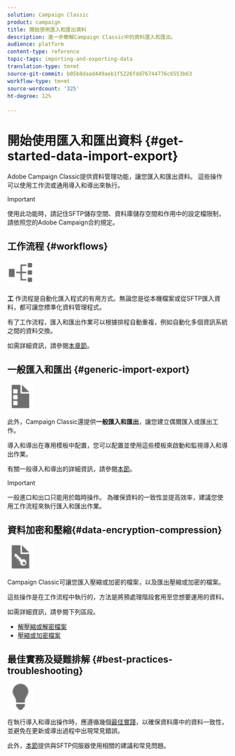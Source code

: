 ```yaml
---
solution: Campaign Classic
product: campaign
title: 開始使用匯入和匯出資料
description: 進一步瞭解Campaign Classic中的資料匯入和匯出。
audience: platform
content-type: reference
topic-tags: importing-and-exporting-data
translation-type: tm+mt
source-git-commit: b05b8daad449aeb1f5226fdd76744776c6553b63
workflow-type: tm+mt
source-wordcount: '325'
ht-degree: 12%

---
```



# 開始使用匯入和匯出資料 {#get-started-data-import-export}

Adobe Campaign Classic提供資料管理功能，讓您匯入和匯出資料。 這些操作可以使用工作流或通用導入和導出來執行。

>[!IMPORTANT]
>
>使用此功能時，請記住SFTP儲存空間、資料庫儲存空間和作用中的設定檔限制，請依照您的Adobe Campaign合約規定。

## 工作流程 {#workflows}

<img src="assets/do-not-localize/icon_workflows.svg" width="60px">

**工** 作流程是自動化匯入程式的有用方式。無論您是從本機檔案或從SFTP匯入資料，都可讓您標準化資料管理程式。

有了工作流程，匯入和匯出作業可以根據排程自動重複，例如自動化多個資訊系統之間的資料交換。

如需詳細資訊，請參閱[本章節](../../platform/using/import-export-workflows.md)。

## 一般匯入和匯出 {#generic-import-export}

<img src="assets/do-not-localize/icon_templates.svg" width="60px">

此外，Campaign Classic還提供&#x200B;**一般匯入和匯出**，讓您建立偶爾匯入或匯出工作。

導入和導出在專用模板中配置，您可以配置並使用這些模板來啟動和監視導入和導出作業。

有關一般導入和導出的詳細資訊，請參閱[本節](../../platform/using/about-generic-imports-exports.md)。

>[!IMPORTANT]
>一般進口和出口只能用於臨時操作。 為確保資料的一致性並提高效率，建議您使用工作流程來執行匯入和匯出作業。

## 資料加密和壓縮{#data-encryption-compression}

<img src="assets/do-not-localize/icon_encrypt.svg" width="60px">

Campaign Classic可讓您匯入壓縮或加密的檔案，以及匯出壓縮或加密的檔案。

這些操作是在工作流程中執行的，方法是將預處理階段套用至您想要運用的資料。

如需詳細資訊，請參閱下列區段。

* [解壓縮或解密檔案](../../platform/using/unzip-decrypt.md)
* [壓縮或加密檔案](../../platform/using/zip-encrypt.md)

## 最佳實務及疑難排解 {#best-practices-troubleshooting}

<img src="assets/do-not-localize/icon_bestpractices.svg" width="60px">

在執行導入和導出操作時，應遵循幾個[最佳實踐](../../platform/using/import-export-best-practices.md)，以確保資料庫中的資料一致性，並避免在更新或導出過程中出現常見錯誤。

此外，[本節](../../platform/using/sftp-server-usage.md)提供與SFTP伺服器使用相關的建議和常見問題。
